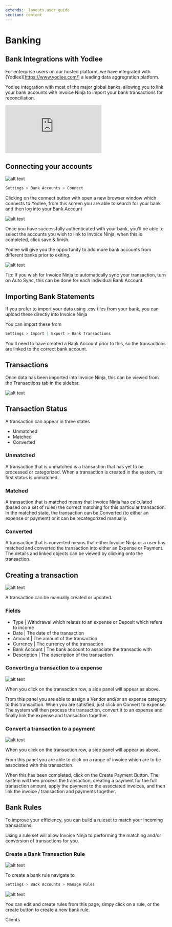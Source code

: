 ```yaml
---
extends: _layouts.user_guide 
section: content
---
```


# Banking

## Bank Integrations with Yodlee

For enterprise users on our hosted platform, we have integrated with (Yodlee)[https://www.yodlee.com/] a leading data aggregration platform.

Yodlee integration with most of the major global banks, allowing you to link your bank accounts with Invoice Ninja to import your bank transactions for reconciliation.

<div class="video_container">
<iframe class="video" src="https://www.youtube.com/embed/_sIfIr7QUHA" title="YouTube video player" frameborder="0" allow="accelerometer; autoplay; clipboard-write; encrypted-media; gyroscope; picture-in-picture" allowfullscreen></iframe>
</div>

## Connecting your accounts

![alt text](/assets/images/banking/bank_connect.png "Link your bank accounts with Invoice Ninja")

```bash
Settings > Bank Accounts > Connect
```

Clicking on the connect button with open a new browser window which connects to Yodlee, from this screen you are able to search for your bank and then log into your Bank Account

![alt text](/assets/images/banking/bank_yodlee_connect.png "Find your bank and login")

Once you have successfully authenticated with your bank, you'll be able to select the accounts you wish to link to Invoice Ninja, when this is completed, click save & finish.

Yodlee will give you the opportunity to add more bank accounts from different banks prior to exiting.

![alt text](/assets/images/banking/auto_sync.png "Auto Sync")

<x-info>
Tip: If you wish for Invoice Ninja to automatically sync your transaction, turn on Auto Sync, this can be done for each individual Bank Account.
</x-info>

## Importing Bank Statements

If you prefer to import your data using .csv files from your bank, you can upload these directly into Invoice Ninja

You can import these from

```bash
Settings > Import | Export > Bank Transactions
```

You'll need to have created a Bank Account prior to this, so the transactions are linked to the correct bank account.

## Transactions

Once data has been imported into Invoice Ninja, this can be viewed from the Transactions tab in the sidebar.

![alt text](/assets/images/banking/bank_transactions.png "Bank Transactions")

## Transaction Status

A transaction can appear in three states

- Unmatched
- Matched
- Converted

### Unmatched

A transaction that is unmatched is a transaction that has yet to be processed or categorized. When a transaction is created in the system, its first status is unmatched.

### Matched

A transaction that is matched means that Invoice Ninja has calculated (based on a set of rules) the correct matching for this particular transaction. In the matched state, the transaction can be Converted (to either an expense or payment) or it can be recategorized manually.

### Converted

A transaction that is converted means that either Invoice Ninja or a user has matched and converted the transaction into either an Expense or Payment. The details and linked objects can be viewed by clicking onto the transaction.

## Creating a transaction

![alt text](/assets/images/banking/add_edit_transaction.png "Add/Edit a Transaction")

A transaction can be manually created or updated. 

### Fields

- Type | Withdrawal which relates to an expense or Deposit which refers to income
- Date | The date of the transaction
- Amount | The amount of the transaction
- Currency | The currency of the transaction
- Bank Account | The bank account to associate the transactio with
- Description | The description of the transaction

### Converting a transaction to a expense

![alt text](/assets/images/banking/convert_to_expense.png "Convert a transaction to a expense")

When you click on the transaction row, a side panel will appear as above.

From this panel you are able to assign a Vendor and/or an expense category to this transaction. When you are satisfied, just click on Convert to expense. The system will then process the transaction, convert it to an expense and finally link the expense and transaction together.

### Convert a transaction to a payment

![alt text](/assets/images/banking/convert_to_payment.png "Convert a transaction to a payment")

When you click on the transaction row, a side panel will appear as above.

From this panel you are able to click on a range of invoice which are to be associated with this transaction.

When this has been completed, click on the Create Payment Button. The system will then process the transaction, creating a payment for the full tranasction amount, apply the payment to the associated invoices, and then link the invoice / transaction and payments together.

## Bank Rules

To improve your efficiency, you can build a ruleset to match your incoming transactions.

Using a rule set will allow Invoice Ninja to performing the matching and/or conversion of transactions for you.


### Create a Bank Transaction Rule

![alt text](/assets/images/banking/create_bank_rule.png "Create a bank rule")

To create a bank rule navigate to

```bash
Settings > Back Accounts > Manage Rules
```

![alt text](/assets/images/banking/bank_rule_list.png "Bank rule lists")

You can edit and create rules from this page, simpy click on a rule, or the create button to create a new bank rule.



<x-next url=/docs/clients>Clients</x-next>